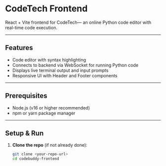 # CodeTech Frontend

React + Vite frontend for CodeTech— an online Python code editor with real-time code execution.

---

## Features

- Code editor with syntax highlighting
- Connects to backend via WebSocket for running Python code
- Displays live terminal output and input prompts
- Responsive UI with Header and Footer components

---

## Prerequisites

- Node.js (v16 or higher recommended)
- npm or yarn package manager

---

## Setup & Run

1. **Clone the repo** (if not already done):

   ```bash
   git clone <your-repo-url>
   cd codebuddy-frontend
   ```
